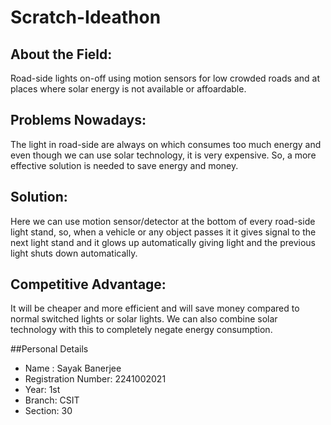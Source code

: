 # Scratch-Ideathon


## About the Field:
Road-side lights on-off using motion sensors for low crowded roads and at places where solar energy is not available or affoardable.

## Problems Nowadays:
The light in road-side are always on which consumes too much energy and even though we can use solar technology, it is very expensive. So, a more effective solution is needed to save energy and money.

## Solution:
Here we can use motion sensor/detector at the bottom of every road-side light stand, so, when a vehicle or any object passes it it gives signal to the next light stand and it glows up automatically giving light and the previous light shuts down automatically.

## Competitive Advantage:
It will be cheaper and more efficient and will save money compared to normal switched lights or solar lights. We can also combine solar technology with this to completely negate energy consumption.

##Personal Details
* Name : Sayak Banerjee
* Registration Number: 2241002021
* Year: 1st
* Branch: CSIT
* Section: 30
